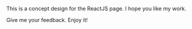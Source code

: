 This is a concept design for the ReactJS page. I hope you like my work.

Give me your feedback. Enjoy it!

